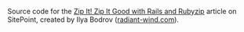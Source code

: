 Source code for the [Zip It! Zip It Good with Rails and Rubyzip](http://www.sitepoint.com/accept-and-send-zip-archives-with-rails-and-rubyzip/) article on
SitePoint,
created by Ilya Bodrov ([radiant-wind.com](http://radiant-wind.com)).